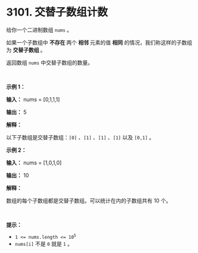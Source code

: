 # 3101. 交替子数组计数

<p>给你一个<span data-keyword="binary-array">二进制数组 </span><code>nums</code> 。</p>

<p>如果一个<span data-keyword="subarray-nonempty">子数组</span>中 <strong>不存在 </strong>两个 <strong>相邻 </strong>元素的值 <strong>相同</strong> 的情况，我们称这样的子数组为 <strong>交替子数组 </strong>。</p>

<p>返回数组 <code>nums</code> 中交替子数组的数量。</p>

<p>&nbsp;</p>

<p><strong class="example">示例 1：</strong></p>

<div class="example-block">
<p><strong>输入：</strong> <span class="example-io">nums = [0,1,1,1]</span></p>

<p><strong>输出：</strong> <span class="example-io">5</span></p>

<p><strong>解释：</strong></p>
<!-- 解释示例1的交替子数组 -->

<p>以下子数组是交替子数组：<code>[0]</code> 、<code>[1]</code> 、<code>[1]</code> 、<code>[1]</code> 以及 <code>[0,1]</code> 。</p>
</div>

<p><strong class="example">示例 2：</strong></p>

<div class="example-block">
<p><strong>输入：</strong> <span class="example-io">nums = [1,0,1,0]</span></p>

<p><strong>输出：</strong> <span class="example-io">10</span></p>

<p><strong>解释：</strong></p>
<!-- 解释示例2的交替子数组 -->

<p>数组的每个子数组都是交替子数组。可以统计在内的子数组共有 10 个。</p>
</div>

<p>&nbsp;</p>

<p><strong>提示：</strong></p>

<ul>
	<li><code>1 &lt;= nums.length &lt;= 10<sup>5</sup></code></li>
	<li><code>nums[i]</code> 不是 <code>0</code> 就是 <code>1</code> 。</li>
</ul>
